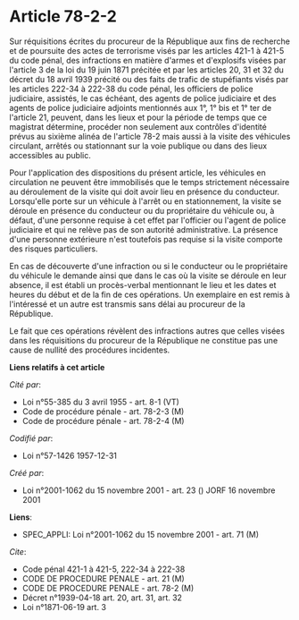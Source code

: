 # Article 78-2-2

Sur réquisitions écrites du procureur de la République aux fins de recherche et de poursuite des actes de terrorisme visés
par les articles 421-1 à 421-5 du code pénal, des infractions en matière d'armes et d'explosifs visées par l'article 3 de la
loi du 19 juin 1871 précitée et par les articles 20, 31 et 32 du décret du 18 avril 1939 précité ou des faits de trafic de
stupéfiants visés par les articles 222-34 à 222-38 du code pénal, les officiers de police judiciaire, assistés, le cas
échéant, des agents de police judiciaire et des agents de police judiciaire adjoints mentionnés aux 1°, 1° bis et 1° ter de
l'article 21, peuvent, dans les lieux et pour la période de temps que ce magistrat détermine, procéder non seulement aux
contrôles d'identité prévus au sixième alinéa de l'article 78-2 mais aussi à la visite des véhicules circulant, arrêtés ou
stationnant sur la voie publique ou dans des lieux accessibles au public.

Pour l'application des dispositions du présent article, les véhicules en circulation ne peuvent être immobilisés que le temps
strictement nécessaire au déroulement de la visite qui doit avoir lieu en présence du conducteur. Lorsqu'elle porte sur un
véhicule à l'arrêt ou en stationnement, la visite se déroule en présence du conducteur ou du propriétaire du véhicule ou, à
défaut, d'une personne requise à cet effet par l'officier ou l'agent de police judiciaire et qui ne relève pas de son
autorité administrative. La présence d'une personne extérieure n'est toutefois pas requise si la visite comporte des risques
particuliers.

En cas de découverte d'une infraction ou si le conducteur ou le propriétaire du véhicule le demande ainsi que dans le cas où
la visite se déroule en leur absence, il est établi un procès-verbal mentionnant le lieu et les dates et heures du début et
de la fin de ces opérations. Un exemplaire en est remis à l'intéressé et un autre est transmis sans délai au procureur de la
République.

Le fait que ces opérations révèlent des infractions autres que celles visées dans les réquisitions du procureur de la
République ne constitue pas une cause de nullité des procédures incidentes.

**Liens relatifs à cet article**

_Cité par_:

  - Loi n°55-385 du 3 avril 1955 - art. 8-1 (VT)
  - Code de procédure pénale - art. 78-2-3 (M)
  - Code de procédure pénale - art. 78-2-4 (M)

_Codifié par_:

  - Loi n°57-1426 1957-12-31

_Créé par_:

  - Loi n°2001-1062 du 15 novembre 2001 - art. 23 () JORF 16 novembre 2001

**Liens**:

  - SPEC_APPLI: Loi n°2001-1062 du 15 novembre 2001 - art. 71 (M)

_Cite_:

  - Code pénal 421-1 à 421-5, 222-34 à 222-38
  - CODE DE PROCEDURE PENALE - art. 21 (M)
  - CODE DE PROCEDURE PENALE - art. 78-2 (M)
  - Décret n°1939-04-18 art. 20, art. 31, art. 32
  - Loi n°1871-06-19 art. 3
